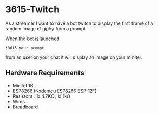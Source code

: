 # 3615-Twitch

As a streamer
I want to have a bot twitch to display the first frame of a random image of giphy from a prompt

When the bot is launched

```
!3615 your_prompt
```

from an user on your chat it will display an image on your minitel.

## Hardware Requirements

- Minitel 1B
- ESP8266 (Nodemcu ESP8266 ESP-12F)
- Resistors : 1x 4.7KΩ, 1x 1kΩ
- Wires
- Breadboard
